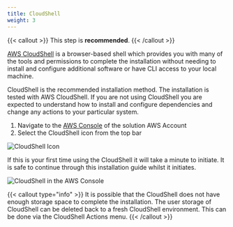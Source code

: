 ```yaml
---
title: CloudShell
weight: 3
---
```


<!--
Copyright Amazon.com, Inc. or its affiliates. All Rights Reserved.
SPDX-License-Identifier: MIT-0
-->

{{< callout >}}
This step is **recommended**.
{{< /callout >}}

[AWS CloudShell](https://aws.amazon.com/cloudshell/) is a browser-based shell which provides you with many of the tools and permissions to complete the installation without needing to install and configure additional software or have CLI access to your local machine. 

CloudShell is the recommended installation method. The installation is tested with AWS CloudShell. If you are not using CloudShell you are expected to understand how to install and configure dependencies and change any actions to your particular system. 

1. Navigate to the [AWS Console](https://console.aws.amazon.com/console/home) of the solution AWS Account
2. Select the CloudShell icon from the top bar

![CloudShell Icon](/img/cloud_shell_icon.png)

If this is your first time using the CloudShell it will take a minute to initiate. It is safe to continue through this installation guide whilst it initiates.

![CloudShell in the AWS Console](/img/console_cloudshell.png)

{{< callout type="info" >}}
It is possible that the CloudShell does not have enough storage space to complete the installation. The user storage of CloudShell can be deleted back to a fresh CloudShell environment. This can be done via the CloudShell Actions menu.
{{< /callout >}}

